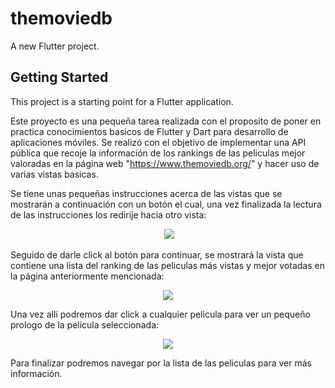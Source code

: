 # themoviedb

A new Flutter project.

## Getting Started

This project is a starting point for a Flutter application.

Este proyecto es una pequeña tarea realizada con el proposito de poner en practica conocimientos basicos de Flutter y Dart para desarrollo de aplicaciones móviles. Se realizó con el objetivo de implementar una API pública que recoje la información de los rankings de las peliculas mejor valoradas en la página web "https://www.themoviedb.org/" y hacer uso de varias vistas basicas. 

Se tiene unas pequeñas instrucciones acerca de las vistas que se mostrarán a continuación con un botón el cual, una vez finalizada la lectura de las instrucciones los redirije hacia otro vista:
<p align="center"><img>
  <img src="https://user-images.githubusercontent.com/78039311/136108568-a030d24c-afda-4574-839c-4962441d6ecf.png">
</p>


Seguido de darle click al botón para continuar, se mostrará la vista que contiene una lista del ranking de las peliculas más vistas y mejor votadas en la página anteriormente mencionada:


<p align="center">
  <img src="https://user-images.githubusercontent.com/78039311/136108816-11f7ce95-1319-40eb-a339-1fc92a780c0d.png">
</p>


Una vez allí podremos dar click a cualquier pelicula para ver un pequeño prologo de la pelicula seleccionada:
<p align="center">
  <img src="https://user-images.githubusercontent.com/78039311/136108902-52ec2656-d632-409a-9277-d9791630f282.png">
</p>


Para finalizar podremos navegar por la lista de las peliculas para ver más información.
